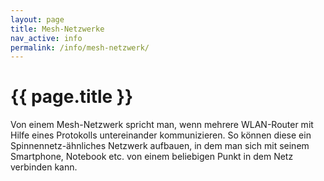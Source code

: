 ```yaml
---
layout: page
title: Mesh-Netzwerke
nav_active: info
permalink: /info/mesh-netzwerk/
---
```


# {{ page.title }}

Von einem Mesh-Netzwerk spricht man, wenn mehrere WLAN-Router mit Hilfe eines Protokolls untereinander kommunizieren.
So können diese ein Spinnennetz-ähnliches Netzwerk aufbauen, in dem man sich mit seinem Smartphone, Notebook etc. von einem beliebigen Punkt in dem Netz verbinden kann.
